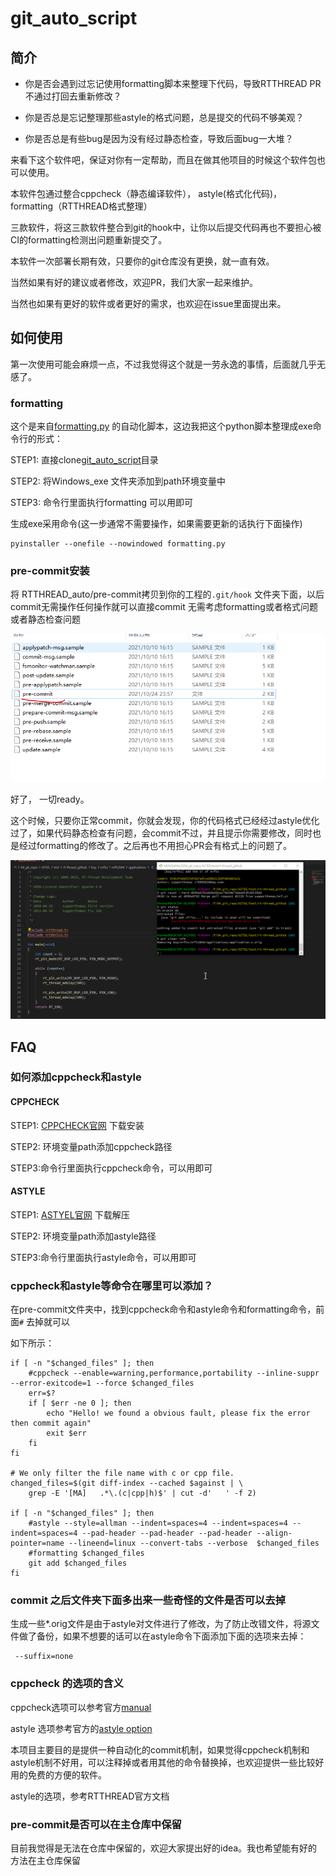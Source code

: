 # git_auto_script

## 简介

- 你是否会遇到过忘记使用formatting脚本来整理下代码，导致RTTHREAD PR不通过打回去重新修改？

- 你是否总是忘记整理那些astyle的格式问题，总是提交的代码不够美观？

- 你是否总是有些bug是因为没有经过静态检查，导致后面bug一大堆？

来看下这个软件吧，保证对你有一定帮助，而且在做其他项目的时候这个软件包也可以使用。

本软件包通过整合cppcheck（静态编译软件）， astyle(格式化代码)， formatting（RTTHREAD格式整理）

三款软件，将这三款软件整合到git的hook中，让你以后提交代码再也不要担心被CI的formatting检测出问题重新提交了。

本软件一次部署长期有效，只要你的git仓库没有更换，就一直有效。

当然如果有好的建议或者修改，欢迎PR，我们大家一起来维护。

当然也如果有更好的软件或者更好的需求，也欢迎在issue里面提出来。

## 如何使用

第一次使用可能会麻烦一点，不过我觉得这个就是一劳永逸的事情，后面就几乎无感了。



### formatting

这个是来自[formatting.py](https://github.com/mysterywolf/formatting) 的自动化脚本，这边我把这个python脚本整理成exe命令行的形式：



STEP1: 直接clone[git_auto_script](https://github.com/supperthomas/git_auto_script.git)目录

STEP2: 将Windows_exe 文件夹添加到path环境变量中

STEP3: 命令行里面执行formatting 可以用即可

生成exe采用命令(这一步通常不需要操作，如果需要更新的话执行下面操作)

```
pyinstaller --onefile --nowindowed formatting.py
```

### pre-commit安装

将 RTTHREAD_auto/pre-commit拷贝到你的工程的`.git/hook` 文件夹下面，以后commit无需操作任何操作就可以直接commit 无需考虑formatting或者格式问题或者静态检查问题

![image-20211025223018211](images/image-20211025223018211.png)

好了， 一切ready。

这个时候，只要你正常commit，你就会发现，你的代码格式已经经过astyle优化过了，如果代码静态检查有问题，会commit不过，并且提示你需要修改，同时也是经过formatting的修改了。之后再也不用担心PR会有格式上的问题了。

![help](images/help.gif)



## FAQ

### 如何添加cppcheck和astyle

#### CPPCHECK

 STEP1: [CPPCHECK官网](http://cppcheck.net/) 下载安装

STEP2: 环境变量path添加cppcheck路径

STEP3:命令行里面执行cppcheck命令，可以用即可

#### ASTYLE

STEP1: [ASTYEL官网](https://sourceforge.net/projects/astyle/) 下载解压

STEP2: 环境变量path添加astyle路径

STEP3:命令行里面执行astyle命令，可以用即可

### cppcheck和astyle等命令在哪里可以添加？

在pre-commit文件夹中，找到cppcheck命令和astyle命令和formatting命令，前面`#` 去掉就可以

如下所示：

```
if [ -n "$changed_files" ]; then
	#cppcheck --enable=warning,performance,portability --inline-suppr --error-exitcode=1 --force $changed_files
	err=$?
	if [ $err -ne 0 ]; then
	    echo "Hello! we found a obvious fault, please fix the error then commit again"
		exit $err
	fi
fi

# We only filter the file name with c or cpp file.
changed_files=$(git diff-index --cached $against | \
	grep -E '[MA]	.*\.(c|cpp|h)$' | cut -d'	' -f 2)

if [ -n "$changed_files" ]; then
	#astyle --style=allman --indent=spaces=4 --indent=spaces=4 --indent=spaces=4 --pad-header --pad-header --pad-header --align-pointer=name --lineend=linux --convert-tabs --verbose  $changed_files
	#formatting $changed_files
	git add $changed_files
fi
```

### commit 之后文件夹下面多出来一些奇怪的文件是否可以去掉

生成一些*.orig文件是由于astyle对文件进行了修改，为了防止改错文件，将源文件做了备份，如果不想要的话可以在astyle命令下面添加下面的选项来去掉：

```
 --suffix=none
```

### cppcheck 的选项的含义

cppcheck选项可以参考官方[manual](http://cppcheck.net/manual.pdf)

astyle 选项参考官方的[astyle option](http://astyle.sourceforge.net/astyle.html)

本项目主要目的是提供一种自动化的commit机制，如果觉得cppcheck机制和astyle机制不好用，可以注释掉或者用其他的命令替换掉，也欢迎提供一些比较好用的免费的方便的软件。

astyle的选项，参考RTTHREAD官方文档

### pre-commit是否可以在主仓库中保留

目前我觉得是无法在仓库中保留的，欢迎大家提出好的idea。我也希望能有好的方法在主仓库保留




